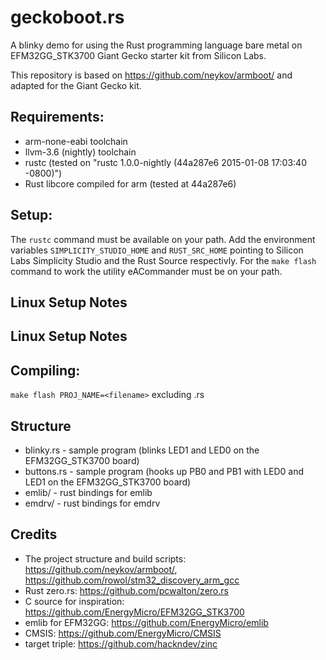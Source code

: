 geckoboot.rs
============

A blinky demo for using the Rust programming language bare metal on EFM32GG_STK3700 Giant Gecko starter kit from Silicon Labs.

This repository is based on https://github.com/neykov/armboot/ and adapted for the Giant Gecko kit.

Requirements:
-------------
  * arm-none-eabi toolchain
  * llvm-3.6 (nightly) toolchain
  * rustc (tested on "rustc 1.0.0-nightly (44a287e6 2015-01-08 17:03:40 -0800)")
  * Rust libcore compiled for arm (tested at 44a287e6)

Setup:
------

The `rustc` command must be available on your path.
Add the environment variables `SIMPLICITY_STUDIO_HOME` and `RUST_SRC_HOME` pointing to Silicon Labs Simplicity Studio and the Rust Source respectivly.
For the `make flash` command to work the utility eACommander must be on your path.

Linux Setup Notes
-----------------


Linux Setup Notes
-----------------


Compiling:
----------

`make flash PROJ_NAME=<filename>` excluding .rs

Structure
---------
  * blinky.rs - sample program (blinks LED1 and LED0 on the EFM32GG_STK3700 board)
  * buttons.rs - sample program (hooks up PB0 and PB1 with LED0 and LED1 on the EFM32GG_STK3700 board)
  * emlib/ - rust bindings for emlib
  * emdrv/ - rust bindings for emdrv

Credits
-------
  * The project structure and build scripts: https://github.com/neykov/armboot/, https://github.com/rowol/stm32_discovery_arm_gcc
  * Rust zero.rs: https://github.com/pcwalton/zero.rs
  * C source for inspiration: https://github.com/EnergyMicro/EFM32GG_STK3700
  * emlib for EFM32GG: https://github.com/EnergyMicro/emlib
  * CMSIS: https://github.com/EnergyMicro/CMSIS
  * target triple: https://github.com/hackndev/zinc
